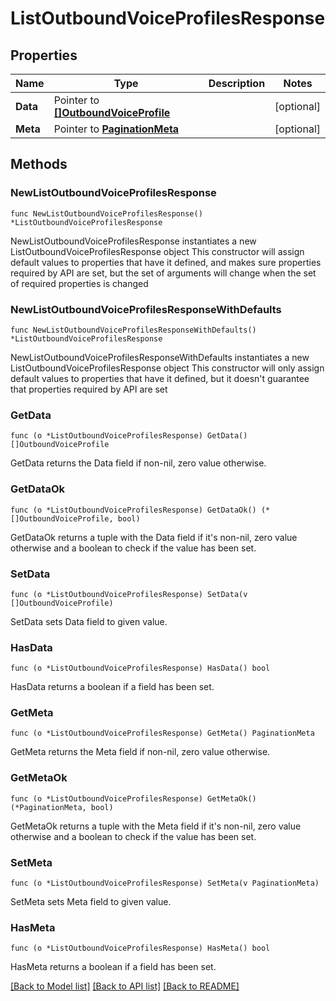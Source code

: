 # ListOutboundVoiceProfilesResponse

## Properties

Name | Type | Description | Notes
------------ | ------------- | ------------- | -------------
**Data** | Pointer to [**[]OutboundVoiceProfile**](OutboundVoiceProfile.md) |  | [optional] 
**Meta** | Pointer to [**PaginationMeta**](PaginationMeta.md) |  | [optional] 

## Methods

### NewListOutboundVoiceProfilesResponse

`func NewListOutboundVoiceProfilesResponse() *ListOutboundVoiceProfilesResponse`

NewListOutboundVoiceProfilesResponse instantiates a new ListOutboundVoiceProfilesResponse object
This constructor will assign default values to properties that have it defined,
and makes sure properties required by API are set, but the set of arguments
will change when the set of required properties is changed

### NewListOutboundVoiceProfilesResponseWithDefaults

`func NewListOutboundVoiceProfilesResponseWithDefaults() *ListOutboundVoiceProfilesResponse`

NewListOutboundVoiceProfilesResponseWithDefaults instantiates a new ListOutboundVoiceProfilesResponse object
This constructor will only assign default values to properties that have it defined,
but it doesn't guarantee that properties required by API are set

### GetData

`func (o *ListOutboundVoiceProfilesResponse) GetData() []OutboundVoiceProfile`

GetData returns the Data field if non-nil, zero value otherwise.

### GetDataOk

`func (o *ListOutboundVoiceProfilesResponse) GetDataOk() (*[]OutboundVoiceProfile, bool)`

GetDataOk returns a tuple with the Data field if it's non-nil, zero value otherwise
and a boolean to check if the value has been set.

### SetData

`func (o *ListOutboundVoiceProfilesResponse) SetData(v []OutboundVoiceProfile)`

SetData sets Data field to given value.

### HasData

`func (o *ListOutboundVoiceProfilesResponse) HasData() bool`

HasData returns a boolean if a field has been set.

### GetMeta

`func (o *ListOutboundVoiceProfilesResponse) GetMeta() PaginationMeta`

GetMeta returns the Meta field if non-nil, zero value otherwise.

### GetMetaOk

`func (o *ListOutboundVoiceProfilesResponse) GetMetaOk() (*PaginationMeta, bool)`

GetMetaOk returns a tuple with the Meta field if it's non-nil, zero value otherwise
and a boolean to check if the value has been set.

### SetMeta

`func (o *ListOutboundVoiceProfilesResponse) SetMeta(v PaginationMeta)`

SetMeta sets Meta field to given value.

### HasMeta

`func (o *ListOutboundVoiceProfilesResponse) HasMeta() bool`

HasMeta returns a boolean if a field has been set.


[[Back to Model list]](../README.md#documentation-for-models) [[Back to API list]](../README.md#documentation-for-api-endpoints) [[Back to README]](../README.md)



